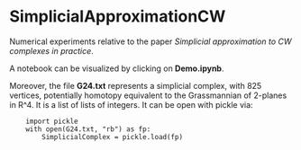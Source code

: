 # SimplicialApproximationCW

Numerical experiments relative to the paper *Simplicial approximation to CW complexes in practice*.

A notebook can be visualized by clicking on **Demo.ipynb**.

Moreover, the file **G24.txt** represents a simplicial complex, with 825 vertices, potentially homotopy equivalent to the Grassmannian of 2-planes in R^4.
It is a list of lists of integers. It can be open with pickle via:
```pyton
    import pickle
    with open(G24.txt, "rb") as fp: 
        SimplicialComplex = pickle.load(fp)
```
